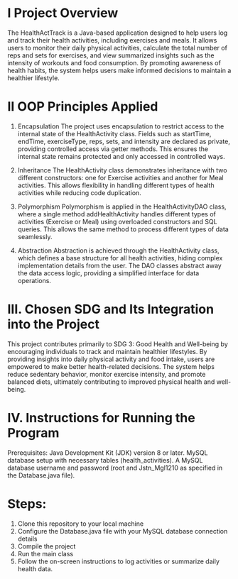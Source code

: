 # I Project Overview
The HealthActTrack is a Java-based application designed to help users log and track their health activities, including exercises and meals. It allows users to monitor their daily physical activities, calculate the total number of reps and sets for exercises, and view summarized insights such as the intensity of workouts and food consumption. By promoting awareness of health habits, the system helps users make informed decisions to maintain a healthier lifestyle.

# II OOP Principles Applied
1. Encapsulation
The project uses encapsulation to restrict access to the internal state of the HealthActivity class. Fields such as startTime, endTime, exerciseType, reps, sets, and intensity are declared as private, providing controlled access via getter methods. This ensures the internal state remains protected and only accessed in controlled ways.

2. Inheritance
The HealthActivity class demonstrates inheritance with two different constructors: one for Exercise activities and another for Meal activities. This allows flexibility in handling different types of health activities while reducing code duplication.

3. Polymorphism
Polymorphism is applied in the HealthActivityDAO class, where a single method addHealthActivity handles different types of activities (Exercise or Meal) using overloaded constructors and SQL queries. This allows the same method to process different types of data seamlessly.

4. Abstraction
Abstraction is achieved through the HealthActivity class, which defines a base structure for all health activities, hiding complex implementation details from the user. The DAO classes abstract away the data access logic, providing a simplified interface for data operations.

# III. Chosen SDG and Its Integration into the Project
This project contributes primarily to SDG 3: Good Health and Well-being by encouraging individuals to track and maintain healthier lifestyles. By providing insights into daily physical activity and food intake, users are empowered to make better health-related decisions. The system helps reduce sedentary behavior, monitor exercise intensity, and promote balanced diets, ultimately contributing to improved physical health and well-being.

# IV. Instructions for Running the Program
Prerequisites:
Java Development Kit (JDK) version 8 or later.
MySQL database setup with necessary tables (health_activities).
A MySQL database username and password (root and Jstn_Mgl1210 as specified in the Database.java file).

# Steps:
1. Clone this repository to your local machine
2. Configure the Database.java file with your MySQL database connection details
3. Compile the project
4. Run the main class
5. Follow the on-screen instructions to log activities or summarize daily health data.

